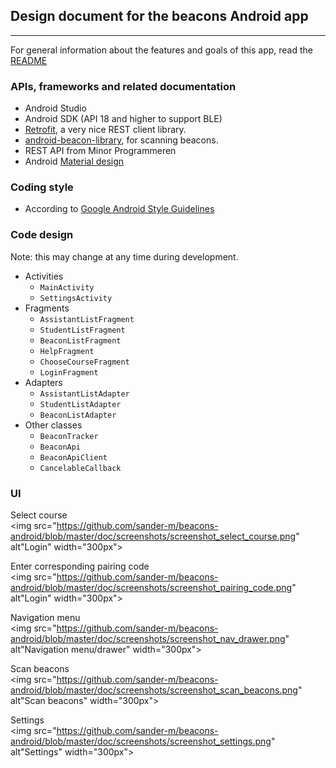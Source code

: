 ## Design document for the beacons Android app
***
For general information about the features and goals of this app, read the [README](https://github.com/sander-m/beacons-android/blob/master/README.md)

### APIs, frameworks and related documentation
* Android Studio
* Android SDK (API 18 and higher to support BLE)
* [Retrofit](http://square.github.io/retrofit/), a very nice REST client library.
* [android-beacon-library](https://github.com/AltBeacon/android-beacon-library), for scanning beacons.
* REST API from Minor Programmeren
* Android [Material design](https://developer.android.com/design/material/index.html)

### Coding style
* According to [Google Android Style Guidelines](http://source.android.com/source/code-style.html)

### Code design
Note: this may change at any time during development.
* Activities
  * `MainActivity`  
  * `SettingsActivity`  
* Fragments
  * `AssistantListFragment`
  * `StudentListFragment`
  * `BeaconListFragment`
  * `HelpFragment`
  * `ChooseCourseFragment`
  * `LoginFragment`
* Adapters
  * `AssistantListAdapter`
  * `StudentListAdapter`
  * `BeaconListAdapter`
* Other classes
  * `BeaconTracker`
  * `BeaconApi`
  * `BeaconApiClient`
  * `CancelableCallback`

### UI
Select course  
<img src="https://github.com/sander-m/beacons-android/blob/master/doc/screenshots/screenshot_select_course.png" alt"Login" width="300px">  

Enter corresponding pairing code  
<img src="https://github.com/sander-m/beacons-android/blob/master/doc/screenshots/screenshot_pairing_code.png" alt"Login" width="300px"> 

Navigation menu  
<img src="https://github.com/sander-m/beacons-android/blob/master/doc/screenshots/screenshot_nav_drawer.png" alt"Navigation menu/drawer" width="300px">  

Scan beacons  
<img src="https://github.com/sander-m/beacons-android/blob/master/doc/screenshots/screenshot_scan_beacons.png" alt"Scan beacons" width="300px">  

Settings  
<img src="https://github.com/sander-m/beacons-android/blob/master/doc/screenshots/screenshot_settings.png" alt"Settings" width="300px">  

